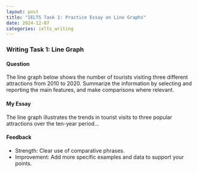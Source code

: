 ```yaml
---
layout: post
title: "IELTS Task 1: Practice Essay on Line Graphs"
date: 2024-12-07
categories: ielts_writing
---
```


### Writing Task 1: Line Graph

#### Question
The line graph below shows the number of tourists visiting three different attractions from 2010 to 2020. Summarize the information by selecting and reporting the main features, and make comparisons where relevant.

#### My Essay
The line graph illustrates the trends in tourist visits to three popular attractions over the ten-year period...

#### Feedback
- Strength: Clear use of comparative phrases.
- Improvement: Add more specific examples and data to support your points.

